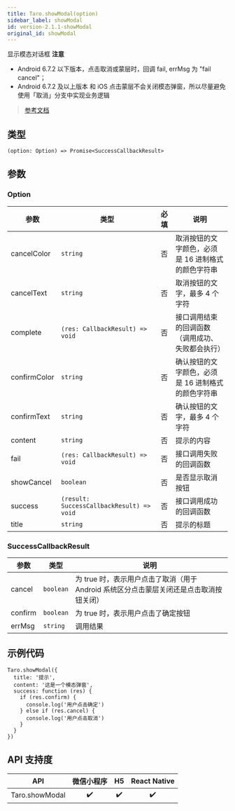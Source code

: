 ```yaml
---
title: Taro.showModal(option)
sidebar_label: showModal
id: version-2.1.1-showModal
original_id: showModal
---
```


显示模态对话框
**注意**
- Android 6.7.2 以下版本，点击取消或蒙层时，回调 fail, errMsg 为 "fail cancel"；
- Android 6.7.2 及以上版本 和 iOS 点击蒙层不会关闭模态弹窗，所以尽量避免使用「取消」分支中实现业务逻辑

> [参考文档](https://developers.weixin.qq.com/miniprogram/dev/api/ui/interaction/wx.showModal.html)

## 类型

```tsx
(option: Option) => Promise<SuccessCallbackResult>
```

## 参数

### Option

<table>
  <thead>
    <tr>
      <th>参数</th>
      <th>类型</th>
      <th style="text-align:center">必填</th>
      <th>说明</th>
    </tr>
  </thead>
  <tbody>
    <tr>
      <td>cancelColor</td>
      <td><code>string</code></td>
      <td style="text-align:center">否</td>
      <td>取消按钮的文字颜色，必须是 16 进制格式的颜色字符串</td>
    </tr>
    <tr>
      <td>cancelText</td>
      <td><code>string</code></td>
      <td style="text-align:center">否</td>
      <td>取消按钮的文字，最多 4 个字符</td>
    </tr>
    <tr>
      <td>complete</td>
      <td><code>(res: CallbackResult) =&gt; void</code></td>
      <td style="text-align:center">否</td>
      <td>接口调用结束的回调函数（调用成功、失败都会执行）</td>
    </tr>
    <tr>
      <td>confirmColor</td>
      <td><code>string</code></td>
      <td style="text-align:center">否</td>
      <td>确认按钮的文字颜色，必须是 16 进制格式的颜色字符串</td>
    </tr>
    <tr>
      <td>confirmText</td>
      <td><code>string</code></td>
      <td style="text-align:center">否</td>
      <td>确认按钮的文字，最多 4 个字符</td>
    </tr>
    <tr>
      <td>content</td>
      <td><code>string</code></td>
      <td style="text-align:center">否</td>
      <td>提示的内容</td>
    </tr>
    <tr>
      <td>fail</td>
      <td><code>(res: CallbackResult) =&gt; void</code></td>
      <td style="text-align:center">否</td>
      <td>接口调用失败的回调函数</td>
    </tr>
    <tr>
      <td>showCancel</td>
      <td><code>boolean</code></td>
      <td style="text-align:center">否</td>
      <td>是否显示取消按钮</td>
    </tr>
    <tr>
      <td>success</td>
      <td><code>(result: SuccessCallbackResult) =&gt; void</code></td>
      <td style="text-align:center">否</td>
      <td>接口调用成功的回调函数</td>
    </tr>
    <tr>
      <td>title</td>
      <td><code>string</code></td>
      <td style="text-align:center">否</td>
      <td>提示的标题</td>
    </tr>
  </tbody>
</table>

### SuccessCallbackResult

<table>
  <thead>
    <tr>
      <th>参数</th>
      <th>类型</th>
      <th>说明</th>
    </tr>
  </thead>
  <tbody>
    <tr>
      <td>cancel</td>
      <td><code>boolean</code></td>
      <td>为 true 时，表示用户点击了取消（用于 Android 系统区分点击蒙层关闭还是点击取消按钮关闭）</td>
    </tr>
    <tr>
      <td>confirm</td>
      <td><code>boolean</code></td>
      <td>为 true 时，表示用户点击了确定按钮</td>
    </tr>
    <tr>
      <td>errMsg</td>
      <td><code>string</code></td>
      <td>调用结果</td>
    </tr>
  </tbody>
</table>

## 示例代码

```tsx
Taro.showModal({
  title: '提示',
  content: '这是一个模态弹窗',
  success: function (res) {
    if (res.confirm) {
      console.log('用户点击确定')
    } else if (res.cancel) {
      console.log('用户点击取消')
    }
  }
})
```

## API 支持度

| API | 微信小程序 | H5 | React Native |
| :---: | :---: | :---: | :---: |
| Taro.showModal | ✔️ | ✔️ | ✔️ |
